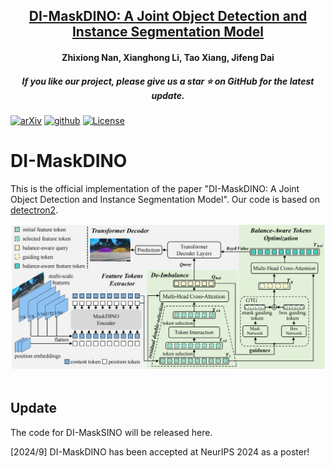 <h2 align="center"> <a href="https://arxiv.org/abs/2410.16707">DI-MaskDINO: A Joint Object Detection and Instance Segmentation Model</a></h2>
<h4 align="center" color="A0A0A0"> Zhixiong Nan, Xianghong Li, Tao Xiang, Jifeng Dai</h4>
<h5 align="center"> If you like our project, please give us a star ⭐ on GitHub for the latest update.</h5>

[![arXiv](https://img.shields.io/badge/Arxiv-2410.16707-b31b1b.svg?logo=arXiv)](https://arxiv.org/abs/2410.16707)
[![github](https://img.shields.io/badge/-Github-black?logo=github)](https://github.com/CQU-ADHRI-Lab/DI-MaskDINO)
[![License](https://img.shields.io/badge/Code%20License-Apache2.0-yellow)](https://github.com/CQU-ADHRI-Lab/DI-MaskDINO/blob/main/LICENSE)

# DI-MaskDINO
This is the official implementation of the paper "DI-MaskDINO: A Joint Object Detection and Instance Segmentation Model". Our code is based on [detectron2](https://github.com/facebookresearch/detectron2).

<div align="center">
  <img src="figures/framework.png"/>
</div><br/>

## Update
The code for DI-MaskSINO will be released here.

[2024/9] DI-MaskDINO has been accepted at NeurIPS 2024 as a poster!

